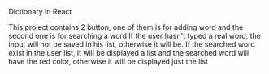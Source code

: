 Dictionary in React

This project contains 2 button, one of them is for adding word and the second one is for searching a word
If the user hasn't  typed a real word, the input will not be saved in his list, otherwise it will be.
If the searched word exist in the user list, it will be displayed a list and the searched word will have the red color, otherwise it will be displayed just the list
